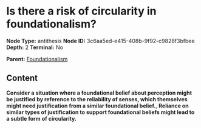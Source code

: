 # Is there a risk of circularity in foundationalism?

**Node Type:** antithesis
**Node ID:** 3c6aa5ed-e415-408b-9f92-c9828f3bfbee
**Depth:** 2
**Terminal:** No

**Parent:** [Foundationalism](foundationalism.md)

## Content

**Consider a situation where a foundational belief about perception might be justified by reference to the reliability of senses, which themselves might need justification from a similar foundational belief.**, **Reliance on similar types of justification to support foundational beliefs might lead to a subtle form of circularity.**
